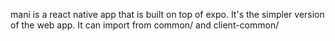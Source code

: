 mani is a react native app that is built on top of expo. It's the simpler version of the web app. It can import from common/ and client-common/
